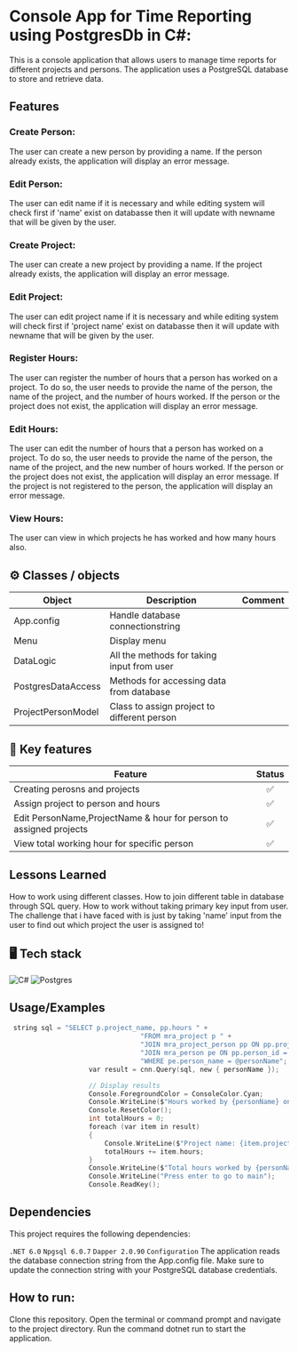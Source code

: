 # Console App for Time Reporting using PostgresDb in C#:

This is a console application that allows users to manage time reports for different projects and persons. The application uses a PostgreSQL database to store and retrieve data.


## Features

### Create Person:
The user can create a new person by providing a name. If the person already exists, the application will display an error message.
### Edit Person:
The user can edit name if it is necessary and while editing system will check first if 'name' exist on databasse then it will update with newname that will be given by the user.
### Create Project:
The user can create a new project by providing a name. If the project already exists, the application will display an error message.
### Edit Project:
The user can edit project name if it is necessary and while editing system will check first if 'project name' exist on databasse then it will update with newname that will be given by the user.

### Register Hours:
The user can register the number of hours that a person has worked on a project. To do so, the user needs to provide the name of the person, the name of the project, and the number of hours worked. If the person or the project does not exist, the application will display an error message.
### Edit Hours:
The user can edit the number of hours that a person has worked on a project. To do so, the user needs to provide the name of the person, the name of the project, and the new number of hours worked. If the person or the project does not exist, the application will display an error message. If the project is not registered to the person, the application will display an error message.
### View Hours:
The user can view in which projects he has worked and how many hours also. 




## ⚙ Classes / objects
|Object     |Description    |Comment|
|-----|--------|-------|
|App.config |Handle database connectionstring   |
|Menu |Display menu     |
|DataLogic |All the methods for taking input from user     |
|PostgresDataAccess |Methods for accessing data from database    |
|ProjectPersonModel |Class to assign project to different person     |



## 🔑 Key features
|Feature     |Status    |
|-----|:--------:|
|Creating perosns and projects |✅     |
|Assign project to person and hours | ✅    |
|Edit PersonName,ProjectName & hour for person to assigned projects|✅     |
|View total working hour for specific person |✅     |

## Lessons Learned

How to work using different classes. How to join different table in database through SQL query. How to work without taking primary key input from user.
The challenge that i have faced with is just by taking 'name' input from the user to find out which project the user is assigned to!


## 🖥 Tech stack
![C#](https://img.shields.io/badge/c%23-%23239120.svg?style=for-the-badge&logo=c-sharp&logoColor=white) 
![Postgres](https://img.shields.io/badge/PostgreSQL-316192.svg?style=for-the-badge&logo=postgresql&logoColor=white)



## Usage/Examples

```c sharp
 string sql = "SELECT p.project_name, pp.hours " +
                                 "FROM mra_project p " +
                                 "JOIN mra_project_person pp ON pp.project_id = p.id " +
                                 "JOIN mra_person pe ON pp.person_id = pe.id " +
                                 "WHERE pe.person_name = @personName";
                    var result = cnn.Query(sql, new { personName });

                    // Display results
                    Console.ForegroundColor = ConsoleColor.Cyan;
                    Console.WriteLine($"Hours worked by {personName} on different projects:");
                    Console.ResetColor();
                    int totalHours = 0;
                    foreach (var item in result)
                    {
                        Console.WriteLine($"Project name: {item.project_name} : {item.hours} hours");
                        totalHours += item.hours;
                    }
                    Console.WriteLine($"Total hours worked by {personName} is {totalHours}");
                    Console.WriteLine("Press enter to go to main");
                    Console.ReadKey();
```


## Dependencies




This project requires the following dependencies:

`.NET 6.0`
`Npgsql 6.0.7`
`Dapper 2.0.90`
`Configuration`
The application reads the database connection string from the App.config file. Make sure to update the connection string with your PostgreSQL database credentials.







## How to run:


Clone this repository.
Open the terminal or command prompt and navigate to the project directory.
Run the command dotnet run to start the application.

